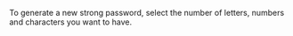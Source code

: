 To generate a new strong password, select the number of letters, numbers and characters you want to have.
